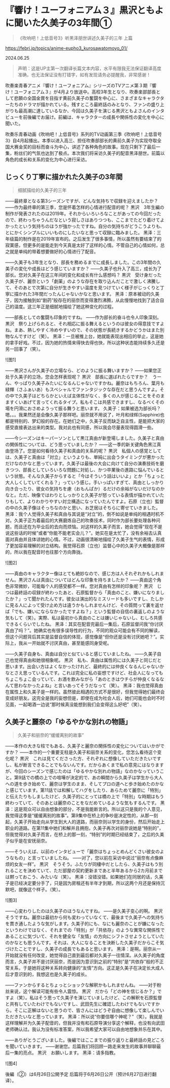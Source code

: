 # 『響け！ユーフォニアム３』黒沢ともよに聞いた久美子の3年間①

> 《吹响吧！上低音号3》听黑泽朋世讲述久美子的三年 上篇

<https://febri.jp/topics/anime-eupho3_kurosawatomoyo_01/>

2024.06.25

> 声明：这是UP主第一次翻译长篇文本内容，水平有限我无法保证翻译高度准确，也无法保证没有打错字，如有发现请务必提醒我，非常感谢！

吹奏楽青春アニメ『響け！ユーフォニアム』シリーズのTVアニメ第３期『響け！ユーフォニアム３』が4月より放送中。高校3年生となり、吹奏楽部部長として悲願の全国金賞を目指す黄前久美子の奮闘を中心に、さまざまなキャラクターたちのドラマが描かれている。残すところ最終話のみとなり、ファンの盛り上がりも最高潮に達しているなか、今回は久美子を演じる黒沢ともよさんのインタビューを前後編でお届け。前編は、キャラクターの成長や関係性の変化を中心に聞いた。

吹奏乐青春动画《吹响吧！上低音号》系列的TV动画第三季《吹响吧！上低音号 3》自4月起播出。本季以进入高三、担任吹奏部部长的黄前久美子为实现夺取全国大赛金奖的目标而奋斗为中心，讲述了各种角色的故事。现在只剩下了最后一集，粉丝们的气氛也达到了极点。本次我们将采访久美子的配音黑泽朋世。前篇以角色的成长和关系的变化为中心进行采访。

## じっくり丁寧に描かれた久美子の3年間

> 细腻描绘的久美子的三年

――最終章となる第3シーズンですが、どんな気持ちで収録を迎えましたか？
——作为最终章的第三季，您是怀着怎样的心情进行配音的呢？
黒沢　3年生編の制作が発表されたのは2019年。それからいろいろなことがあっての今回だったので、終わっちゃうんだなという寂しさはありつつも、ここまでたどり着けてよかったという気持ちのほうが強かったですね。自分の気持ちがどうこうよりも、とにかくシンプルにいいものにしたいなと思って収録に臨みました。
黑泽：三年级篇的制作是在2019年宣布的。之后发生了很多事情，所以虽然有要结束了的寂寞感，但更多的是能走到今天真是太好了这样的心情。不管自己的心情如何，总之就是单纯的带着想要做好的心情进行了配音。

――久美子も3年生となり、部長を務めるまでに成長しました。この3年間の久美子の変化や成長はどう感じていますか？
——久美子也升入了高三，成长为了部长。您对久美子在这三年间的变化和成长有什么感想吗？
黒沢　受け身だった久美子が、麗奈という「劇薬」のような存在を取り込んだことで激しく沸騰して、そのあとで次第に自分が生きやすい温度を見つけていく様子がじっくりと丁寧に描かれた3年間だったんじゃないかなと思います。
黑泽：原本被动的久美子，因为接触到如“剧药”般存在的丽奈而变得激烈沸腾，从此慢慢地找到了适合自己的温度。这三年正是细腻地描绘了她这种变化的过程。

――部長としての奮闘も印象的ですね。
——作为部长的奋斗也令人印象深刻。
黒沢　祭り上げられると、それ相応に振る舞えるというのは彼女の得意技ですよね。まあ、熱しやすく冷めやすいので、その状態が長続きするかどうかはまた別物なんですけど（笑）。
黑泽：一旦被推上台，她就能表现出相应的举止，这是她的拿手好戏。不过，因为她的热情来得快去得也快，所以这种状态能持续多久还是另一回事了（笑）。

![图1]

――黒沢さんが久美子の立場なら、どのように振る舞いますか？
——如果您正处于久美子的立场，您会怎样表现呢？
黒沢　部長に選ばれたらですか？　うーん、やっぱり久美子みたいになるんじゃないですかね。麗奈はもちろん、葉月も緑輝（さふぁいあ）もスペシャルでファンタジックな存在だと思うんですよ。その中で久美子はどちらかといえば主体性がなく、多くの人が感じることをそのまますくいあげて言ってくれるタイプ。私もそこは共感できますし、なるべくその場を円滑におさめようって振る舞うと思います。
久美子：如果被选为部长吗？嗯。。。我果然还是会像久美子那样吧。丽奈就不用说了，叶月和绿辉(Sapphire)也都是特别的、梦幻般的存在。在她们之中，久美子反而缺乏自主性，是能把大家的感受直接表达出来的类型。我对此也有同感，所以我会尽量表现得圆滑一些。

――今シーズンはキーパーソンとして黒江真由が新登場しました。久美子と真由の関係性については、どう思っていましたか？
——这一季的新关键角色黑江真由登场了。您是如何看待久美子和真由的关系的呢？
黒沢　私個人の感覚としては、久美子と真由は「対立」というよりも、単純に出会うタイミングが悪かっただけなのかなと思っています。久美子は最後の大会に向けて自分の演奏技術を磨きつつ、部長としていろいろな問題に対処し、かつ卒業後の進路に悩んでいるという状態。そんな久美子からすると「今はそういう話はいいよ」とか「ちょっと大人しくしていてくれる？」っていう感じ。手いっぱいすぎて、真由としっかり向き合ったり、彼女の気持ちを慮（おもんぱか）るだけの余裕がないだけなのかなと。ただ、映像ではわりとしっかりと久美子が怒っている表情が描かれていたりもして、よりわかりやすい対立構造になっていたんですよ。石原（立也）監督の中の久美子像はそっちなのかと思い、お芝居はそちらに寄せていきました。
黑泽：我个人觉得久美子和真由与其说是“对立”的，倒不如说是单纯的相遇时机不对。久美子正为着最后的大赛磨炼自己的吹奏技术，同时作为部长要处理各种问题，而且还在为毕业后的去向而烦恼。对这样的久美子而言，她会觉得“现在不是说这些话的时候”或者“你能不能老实会儿？”。她实在是太忙了，没有余裕去认真面对真由并且体谅她的心情。不过，动画很清晰地描绘了久美子生气的表情，形成了更加容易理解的对立结构。我觉得石原（立也）监督心中的久美子大概像是那样的，所以我在配音时也往那个方向靠拢。

![图2]

――真由のキャラクター像はとても絶妙なので、感じ方は人それぞれかもしれません。黒沢さんは真由についてはどんな印象を持ちましたか？
——真由这个角色非常微妙，可能每个人的感受都不一样。您对真由有怎样的印象呢？
黒沢　じつは最終話の収録が終わったあと、石原監督から「真由のこと、嫌いになりましたか？」って聞かれたんです。彼女は演出的なミスリードも多いですし、たしかに見る人によって受け止め方は違うかもしれませんけど、その質問って裏を返せば「でも、嫌いにならなかったですよね？」という監督の自信の裏返しのような気もして（笑）。実際、私は最初から真由のことは嫌いじゃないし、むしろ共感できるくらいでしたね。
黑泽：其实在配音完最后一集后，石原监督问我“你讨厌真由了吗？”。她确实也有很多误导性的行为，不同的观众可能会有不同的解读，但这个问题背后其实是监督自信的体现，感觉像是“但你还是没有讨厌她吧？”。实际上，我从一开始就不讨厌真由，甚至能感同身受呢。

――久美子自身も、真由は自分と似ていると感じていましたね。
——久美子自己也觉得真由和她很相象呢。
黒沢　私も、真由は属性的には久美子と同じだと思います。出会い方はよくなかったけれど、最終的には仲良くなるんじゃないかなとさえ思っているんです。これは完全に私の妄想ですけど、社会人になってもちょこちょこ会っていて、お酒を飲みながら「あのときはウチらが仲良くなるなんて思わなかったよね」と言いあってそうだなって（笑）。
黑泽：我也觉得真由在属性上和久美子是一样的。虽然彼此相遇的方式不是很好，但我觉得她们最终会变成好朋友。这完全是我的妄想但是，即使在成为社会人后，她们可能也会时不时见面，一起喝酒一边说“那时候真没能想到我们会变得这么好吧”（笑）。

## 久美子と麗奈の「ゆるやかな別れの物語」

> 久美子和丽奈的“缓缓离别的故事”

――本作の大きな柱でもある、久美子と麗奈の関係性の変化についてはいかがですか？
——本作的一个重要支柱是久美子和丽奈关系的变化，您怎么看待这个变化呢？
黒沢　これは見てくださった方、それぞれに想像していただきたいですし、私が断言できることでもないんです。だからあくまで私の意見にはなりますが、今回のシーズンで感じたのは「ゆるやかな別れの物語」なのかなっていうこと。第9話での橋の上での喧嘩が決定的で、あの瞬間から久美子は学生から大人への道を歩き始めて、麗奈は学生のまま、そしてプロの道へと歩き始めたのかなと感じています。第11話では和解してハグをしたり、あらためて麗奈に「特別」と伝えたりもしましたけど、久美子的にとっては橋の上で「特別」な時期はもう終わっていて、そのあとは麗奈のことをなだめているような気もするんです。
黑泽：这是观众可以自由想象的部分，不是我能断言的。所以这只是我的个人意见，我觉得这季是“缓缓离别的故事”。第9集中在桥上的争吵是决定性的，从那一刻起，久美子开始走向从学生到大人的道路，而丽奈则以学生的身份，然后开始走上职业的道路。在第11集中她们和解并且拥抱，久美子再次对丽奈说她是“特别的”，但我觉得对久美子而言，在桥上的那一刻，“特别”的时期已经结束了，之后的久美子似乎是在安抚丽奈。

――そういえば、以前のインタビューで「麗奈はちょっとめんどくさい彼女のようなもの」と言っていましたね。
——对了，您以前在采访中说过“丽奈有点像麻烦的女友一样”。
黒沢　そうそう。ふたりが同棲中だとしたら、久美子はもう別れることを決めていて、ただ部屋の契約更新まであと半年あるから2カ月前までは黙っておこう、みたいな（笑）。
黑泽：没错没错。如果她们在同居的话，久美子是已经决定要分手了，只是因为房租还有半年才到期，所以这两个月还是保持沉默吧，就像这个样子。（笑）。

![图3]

――心変わりしたのは久美子のほうなんですね。
——是久美子变心的啊。
黒沢　そうですね。麗奈は最初から何も変わっていなくて、最後まで久美子への気持ちを貫き通したような気がします。久美子的にも、なにも麗奈のことが嫌になったというわけではなく、それまでの「特別」が「共依存」のような異常な関係性であることに気づいて、それを健全な「友情」の方向にシフトさせようとしていたのかなとも思うんです。それは、大人になることを決断した久美子だからこそ気づけたことですし、久美子の成長でもあると思います。
黑泽：是啊。丽奈从一开始就没有任何改变，她觉得自己直到最后都对久美子一往情深。从久美子的角度而言，久美子并不是讨厌丽奈，而是因为意识到之前的“特别”是“共依存”般的不正常关系，于是她将这种关系转向健康的“友情”方向。这正是久美子在决定长大成人后才意识到的，我想这也是久美子的成长。

――ファンからするとちょっとショックな解釈かもしれませんね。
——对于粉丝来说，这个解读可能有些令人震惊。
黒沢　だから「どの神を信じるか？」ですよ（笑）。私はそう思って久美子を演じていましたけど、この解釈を石原監督と共有していたわけでもないですし、武田先生に確認したわけでもないですから。そこに正解はないと思うので、皆さんにはどうぞ自由に想像して楽しんでいただきたいなと思っています。
黑泽：所以说“你要信哪个神呢？”（笑）。我就是这样理解并为久美子配音的，但我并没有和石原导演分享这个解释，也没有向武田老师确认过。我认为没有标准答案，所以我希望大家可以自由地想象并乐在其中。

――ありがとうございました。後編ではここまでの振り返りと最終話の見どころを聞いていきます。
——谢谢您。后篇我们将回顾一路走来发生的故事并聊聊最后一集的亮点。
黒沢　お願いします。
黑泽：请多指教。

![图4]

後編（②）は6月26日公開予定
后篇将于6月26日公开（预计6月27日进行翻译）。
